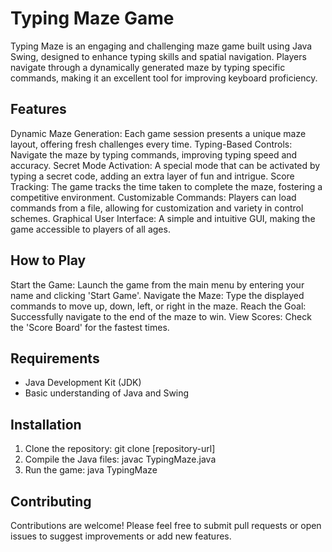 
# Typing Maze Game
Typing Maze is an engaging and challenging maze game built using Java Swing, designed to enhance typing skills and spatial navigation. Players navigate through a dynamically generated maze by typing specific commands, making it an excellent tool for improving keyboard proficiency.

## Features
Dynamic Maze Generation: Each game session presents a unique maze layout, offering fresh challenges every time.
Typing-Based Controls: Navigate the maze by typing commands, improving typing speed and accuracy.
Secret Mode Activation: A special mode that can be activated by typing a secret code, adding an extra layer of fun and intrigue.
Score Tracking: The game tracks the time taken to complete the maze, fostering a competitive environment.
Customizable Commands: Players can load commands from a file, allowing for customization and variety in control schemes.
Graphical User Interface: A simple and intuitive GUI, making the game accessible to players of all ages.

## How to Play
Start the Game: Launch the game from the main menu by entering your name and clicking 'Start Game'.
Navigate the Maze: Type the displayed commands to move up, down, left, or right in the maze.
Reach the Goal: Successfully navigate to the end of the maze to win.
View Scores: Check the 'Score Board' for the fastest times.

## Requirements
- Java Development Kit (JDK)
- Basic understanding of Java and Swing

## Installation
1. Clone the repository: git clone [repository-url]
2. Compile the Java files: javac TypingMaze.java
3. Run the game: java TypingMaze

## Contributing
Contributions are welcome! Please feel free to submit pull requests or open issues to suggest improvements or add new features.
